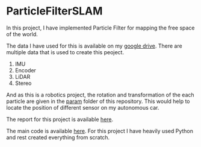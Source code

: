 # ParticleFilterSLAM

In this project, I have implemented Particle Filter for mapping the free space of the world. 

The data I have used for this is available on my [google drive](https://drive.google.com/drive/folders/1eINhx5H7ci_XB-raPvW9tla8Qe6qYZjG?usp=sharing). 
There are multiple data that is used to create this peoject. 

  1. IMU 
  2. Encoder
  3. LiDAR 
  4. Stereo

And as this is a robotics project, the rotation and transformation of the each particle are given in the [param](/data/param/) folder of this repository.
This would help to locate the position of different sensor on my autonomous car.

The report for this project is available [here](/Report/Particle%20Filter%20SLAM%20for%20creating%20the%20MAP.pdf).

The main code is available [here](/code/partile_filter_slam.ipynb).
For this project I have heavily used Python and rest created everything from scratch.
